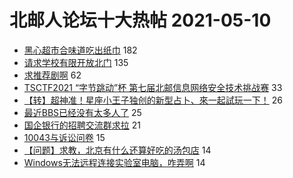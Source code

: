 # 北邮人论坛十大热帖 2021-05-10

- [黑心超市合味道吃出纸巾](https://bbs.byr.cn/article/Picture/3288097) 182
- [请求学校有限开放北门](https://bbs.byr.cn/article/Talking/6270831) 135
- [求推荐剧啊](https://bbs.byr.cn/article/TV/183618) 62
- [TSCTF2021 “字节跳动”杯 第七届北邮信息网络安全技术挑战赛](https://bbs.byr.cn/article/Security/45375) 33
- [【转】超神准！星座小王子独创的新型占卜、來一起試玩一下！](https://bbs.byr.cn/article/Constellations/326533) 26
- [最近BBS已经没有太多人了](https://bbs.byr.cn/article/Feeling/3167881) 25
- [国企银行的招聘交流群求拉](https://bbs.byr.cn/article/WorkLife/1167044) 21
- [10043与诉讼问卷](https://bbs.byr.cn/article/GoAbroad/376575) 15
- [【问题】求教，北京有什么还算好吃的汤包店](https://bbs.byr.cn/article/Food/512694) 14
- [Windows无法远程连接实验室电脑，咋弄啊](https://bbs.byr.cn/article/StudyShare/200661) 14


